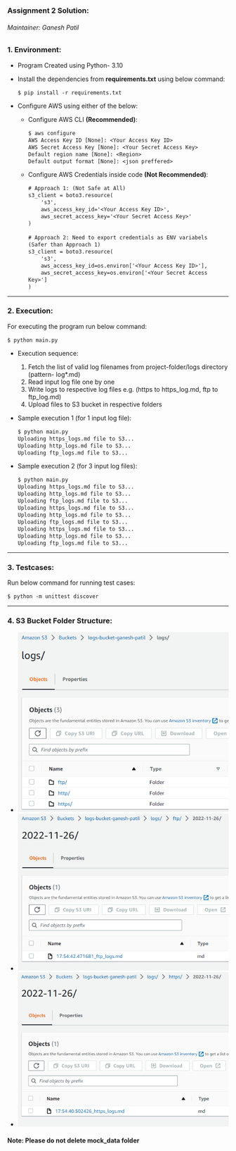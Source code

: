 ### Assignment 2 Solution:

###### Maintainer: Ganesh Patil

### 1. Environment:
- Program Created using Python- 3.10
- Install the dependencies from **requirements.txt** using below command:
    ````
    $ pip install -r requirements.txt
    ````

- Configure AWS using either of the below:
  - Configure AWS CLI **(Recommended)**:
    ````
    $ aws configure
    AWS Access Key ID [None]: <Your Access Key ID>
    AWS Secret Access Key [None]: <Your Secret Access Key>
    Default region name [None]: <Region>
    Default output format [None]: <json preffered>
    ````
  - Configure AWS Credentials inside code **(Not Recommended)**:
    ````
    # Approach 1: (Not Safe at All)
    s3_client = boto3.resource(
        's3',
        aws_access_key_id='<Your Access Key ID>',
        aws_secret_access_key='<Your Secret Access Key>'
    )
    
    # Approach 2: Need to export credentials as ENV variabels (Safer than Approach 1)
    s3_client = boto3.resource(
        's3',
        aws_access_key_id=os.environ['<Your Access Key ID>'],
        aws_secret_access_key=os.environ['<Your Secret Access Key>']
    )
    ````

--------

### 2. Execution:
For executing the program run below command:
````
$ python main.py
````
- Execution sequence:
  1. Fetch the list of valid log filenames from project-folder/logs directory (pattern- log*.md)
  2. Read input log file one by one
  3. Write logs to respective log files e.g. (https to https_log.md, ftp to ftp_log.md)
  4. Upload files to S3 bucket in respective folders

- Sample execution 1 (for 1 input log file):
  ````
  $ python main.py
  Uploading https_logs.md file to S3...
  Uploading http_logs.md file to S3...
  Uploading ftp_logs.md file to S3...
  ````

- Sample execution 2 (for 3 input log files):
  ````
  $ python main.py
  Uploading https_logs.md file to S3...
  Uploading http_logs.md file to S3...
  Uploading ftp_logs.md file to S3...
  Uploading https_logs.md file to S3...
  Uploading http_logs.md file to S3...
  Uploading ftp_logs.md file to S3...
  Uploading https_logs.md file to S3...
  Uploading http_logs.md file to S3...
  Uploading ftp_logs.md file to S3...
  ````
  
--------

### 3. Testcases:
Run below command for running test cases: 
````
$ python -m unittest discover
````

--------
### 4. S3 Bucket Folder Structure:
- ![img_3.png](img_3.png)
- ![img_1.png](img_1.png)
- ![img_2.png](img_2.png)

#### Note: Please do not delete mock_data folder